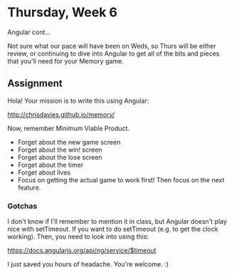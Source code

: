 # Thursday, Week 6

Angular cont...

Not sure what our pace will have been on Weds, so Thurs will be either review,
or continuing to dive into Angular to get all of the bits and pieces that
you'll need for your Memory game.

## Assignment

Hola! Your mission is to write this using Angular:

http://chrisdavies.github.io/memory/

Now, remember Minimum Viable Product.

- Forget about the new game screen
- Forget about the win! screen
- Forget about the lose screen
- Forget about the timer
- Forget about lives
- Focus on getting the actual game to work first! Then focus on the next
feature.

### Gotchas

I don't know if I'll remember to mention it in class, but Angular doesn't play
nice with setTimeout. If you want to do setTimeout (e.g. to get the clock
  working). Then, you need to look into using this:

https://docs.angularjs.org/api/ng/service/$timeout

I just saved you hours of headache. You're welcome. :)
